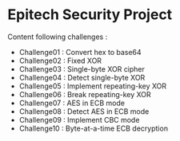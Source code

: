# Epitech Security Project

Content following challenges :

- Challenge01 :  Convert hex to base64
- Challenge02 : Fixed XOR
- Challenge03 : Single-byte XOR cipher
- Challenge04 : Detect single-byte XOR
- Challenge05 : Implement repeating-key XOR
- Challenge06 : Break repeating-key XOR
- Challenge07 : AES in ECB mode
- Challenge08 : Detect AES in ECB mode
- Challenge09 : Implement CBC mode
- Challenge10 : Byte-at-a-time ECB decryption